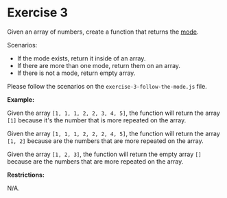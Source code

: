 # Exercise 3

Given an array of numbers, create a function that returns the [mode](<https://en.wikipedia.org/wiki/Mode_(statistics)>).

Scenarios:

- If the mode exists, return it inside of an array.
- If there are more than one mode, return them on an array.
- If there is not a mode, return empty array.

Please follow the scenarios on the `exercise-3-follow-the-mode.js` file.

**Example:**

Given the array `[1, 1, 1, 2, 2, 3, 4, 5]`, the function will return the array `[1]` because it's the number that is more repeated on the array.

Given the array `[1, 1, 1, 2, 2, 2, 4, 5]`, the function will return the array `[1, 2]` because are the numbers that are more repeated on the array.

Given the array `[1, 2, 3]`, the function will return the empty array `[]` because are the numbers that are more repeated on the array.

**Restrictions:**

N/A.
